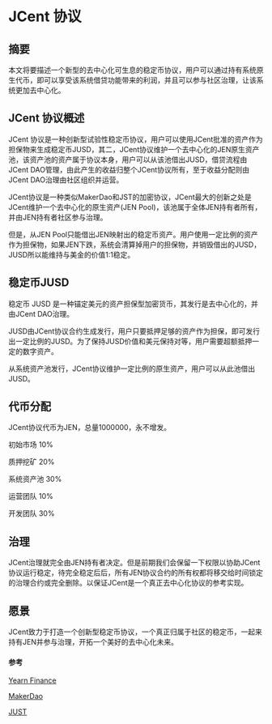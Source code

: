 #   JCent 协议  

## 摘要
本文将要描述一个新型的去中心化可生息的稳定币协议，用户可以通过持有系统原生代币，即可以享受该系统借贷功能带来的利润，并且可以参与社区治理，让该系统更加去中心化。


## JCent 协议概述

JCent 协议是一种创新型试验性稳定币协议，用户可以使用JCent批准的资产作为担保物来生成稳定币JUSD，其二，JCent协议维护一个去中心化的JEN原生资产池，该资产池的资产属于协议本身，用户可以从该池借出JUSD，借贷流程由JCent DAO管理，由此产生的收益归整个JCent协议所有，至于收益分配则由JCent DAO治理由社区组织并运营。

JCent协议是一种类似MakerDao和JST的加密协议，JCent最大的创新之处是JCent维护一个去中心化的原生资产(JEN Pool)，该池属于全体JEN持有者所有，并由JEN持有者社区参与治理。

但是，从JEN Pool只能借出JEN映射出的稳定币资产。用户使用一定比例的资产作为担保物，如果JEN下跌，系统会清算掉用户的担保物，并销毁借出的JUSD，JUSD所以能维持与美金的价值1:1稳定。


## 稳定币JUSD

稳定币 JUSD 是一种锚定美元的资产担保型加密货币，其发行是去中心化的，并由JCent DAO治理。

JUSD由JCent协议合约生成发行，用户只要抵押足够的资产作为担保，即可发行出一定比例的JUSD。为了保持JUSD价值和美元保持对等，用户需要超额抵押一定的数字资产。

从系统资产池发行，JCent协议维护一定比例的原生资产，用户可以从此池借出JUSD。


## 代币分配

JCent协议代币为JEN，总量1000000，永不增发。

初始市场  10%

质押挖矿  20%

系统资产池 30%

运营团队 10%

开发团队 30%


## 治理

JCent治理就完全由JEN持有者决定。但是前期我们会保留一下权限以协助JCent协议运行稳定，待完全稳定后后，所有JEN协议合约的所有权都将移交给时间锁定的治理合约或完全删除。以保证JCent是一个真正去中心化协议的参考实现。


## 愿景

JCent致力于打造一个创新型稳定币协议，一个真正归属于社区的稳定币，一起来持有JEN并参与治理，开拓一个美好的去中心化未来。


#### 参考

[Yearn Finance](http://yearn.finance/) 

[MakerDao](https://makerdao.com)

[JUST](https://just.network) 
